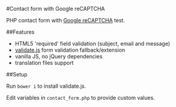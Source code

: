 #Contact form with Google reCAPTCHA

PHP contact form with [Google reCAPTCHA](https://www.google.com/recaptcha) test.

##Features

* HTML5 'required' field validation (subject, email and message)
* [validate.js](http://rickharrison.github.io/validate.js/) form validation fallback/extension
* vanilla JS, no jQuery dependencies
* translation files support

##Setup

Run `bower i` to install validate.js.

Edit variables in `contact_form.php` to provide custom values.
